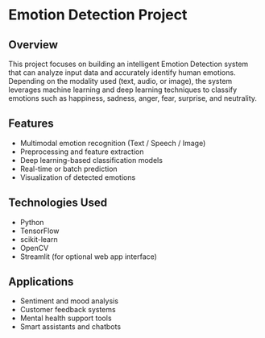 # Emotion Detection Project

## Overview

This project focuses on building an intelligent Emotion Detection system that can analyze input data and accurately identify human emotions. Depending on the modality used (text, audio, or image), the system leverages machine learning and deep learning techniques to classify emotions such as happiness, sadness, anger, fear, surprise, and neutrality.

## Features

- Multimodal emotion recognition (Text / Speech / Image)
- Preprocessing and feature extraction
- Deep learning-based classification models
- Real-time or batch prediction
- Visualization of detected emotions

## Technologies Used

- Python
- TensorFlow 
- scikit-learn
- OpenCV 
- Streamlit (for optional web app interface)

## Applications

- Sentiment and mood analysis
- Customer feedback systems
- Mental health support tools
- Smart assistants and chatbots


